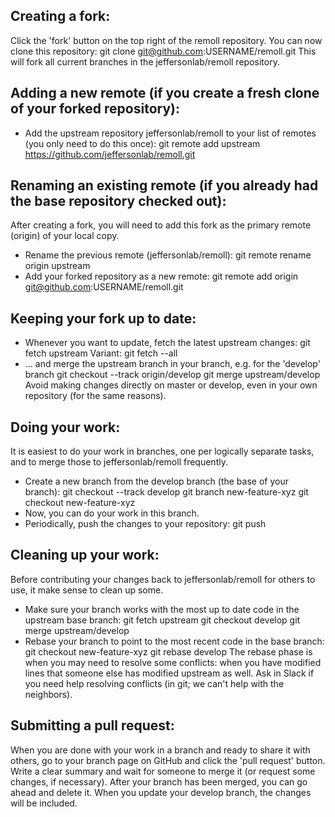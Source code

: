 ## Creating a fork:
Click the 'fork' button on the top right of the remoll repository. You can now clone this repository:
  git clone git@github.com:USERNAME/remoll.git
This will fork all current branches in the jeffersonlab/remoll repository.

## Adding a new remote (if you create a fresh clone of your forked repository):
- Add the upstream repository jeffersonlab/remoll to your list of remotes (you only need to do this once):
  git remote add upstream https://github.com/jeffersonlab/remoll.git

## Renaming an existing remote (if you already had the base repository checked out):
After creating a fork, you will need to add this fork as the primary remote (origin) of your local copy.
- Rename the previous remote (jeffersonlab/remoll):
  git remote rename origin upstream
- Add your forked repository as a new remote:
  git remote add origin git@github.com:USERNAME/remoll.git

## Keeping your fork up to date:
- Whenever you want to update, fetch the latest upstream changes:
  git fetch upstream
  Variant: git fetch --all
- ... and merge the upstream branch in your branch, e.g. for the 'develop' branch
  git checkout --track origin/develop
  git merge upstream/develop
Avoid making changes directly on master or develop, even in your own repository (for the same reasons).

## Doing your work:
It is easiest to do your work in branches, one per logically separate tasks, and to merge those to jeffersonlab/remoll frequently.
- Create a new branch from the develop branch (the base of your branch):
  git checkout --track develop
  git branch new-feature-xyz
  git checkout new-feature-xyz
- Now, you can do your work in this branch.
- Periodically, push the changes to your repository:
  git push

## Cleaning up your work:
Before contributing your changes back to jeffersonlab/remoll for others to use, it make sense to clean up some.
- Make sure your branch works with the most up to date code in the upstream base branch:
  git fetch upstream
  git checkout develop
  git merge upstream/develop
- Rebase your branch to point to the most recent code in the base branch:
  git checkout new-feature-xyz
  git rebase develop
The rebase phase is when you may need to resolve some conflicts: when you have modified lines that someone else has modified upstream as well. Ask in Slack if you need help resolving conflicts (in git; we can't help with the neighbors).

## Submitting a pull request:
When you are done with your work in a branch and ready to share it with others, go to your branch page on GitHub and click the 'pull request' button. Write a clear summary and wait for someone to merge it (or request some changes, if necessary). After your branch has been merged, you can go ahead and delete it. When you update your develop branch, the changes will be included.


